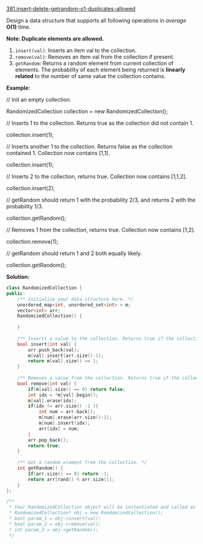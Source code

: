 [381.insert-delete-getrandom-o1-duplicates-allowed](https://leetcode.com/problems/insert-delete-getrandom-o1-duplicates-allowed/)  

Design a data structure that supports all following operations in _average_ **O(1)** time.

**Note: Duplicate elements are allowed.**

1.  `insert(val)`: Inserts an item val to the collection.
2.  `remove(val)`: Removes an item val from the collection if present.
3.  `getRandom`: Returns a random element from current collection of elements. The probability of each element being returned is **linearly related** to the number of same value the collection contains.

**Example:**

  
// Init an empty collection.
  
RandomizedCollection collection = new RandomizedCollection();
  

  
// Inserts 1 to the collection. Returns true as the collection did not contain 1.
  
collection.insert(1);
  

  
// Inserts another 1 to the collection. Returns false as the collection contained 1. Collection now contains \[1,1\].
  
collection.insert(1);
  

  
// Inserts 2 to the collection, returns true. Collection now contains \[1,1,2\].
  
collection.insert(2);
  

  
// getRandom should return 1 with the probability 2/3, and returns 2 with the probability 1/3.
  
collection.getRandom();
  

  
// Removes 1 from the collection, returns true. Collection now contains \[1,2\].
  
collection.remove(1);
  

  
// getRandom should return 1 and 2 both equally likely.
  
collection.getRandom();  



**Solution:**  

```cpp
class RandomizedCollection {
public:
    /** Initialize your data structure here. */
    unordered_map<int, unordered_set<int> > m;
    vector<int> arr;
    RandomizedCollection() {
        
    }
    
    /** Inserts a value to the collection. Returns true if the collection did not already contain the specified element. */
    bool insert(int val) {
        arr.push_back(val);
        m[val].insert(arr.size()-1);
        return m[val].size() == 1;
    }
    
    /** Removes a value from the collection. Returns true if the collection contained the specified element. */
    bool remove(int val) {
        if(m[val].size() == 0) return false;
        int idx = *m[val].begin();
        m[val].erase(idx);
        if(idx != arr.size() -1 ){
            int num = arr.back();
            m[num].erase(arr.size()-1);
            m[num].insert(idx);
            arr[idx] = num;
        }
        arr.pop_back();
        return true;
    }
    
    /** Get a random element from the collection. */
    int getRandom() {
        if(arr.size() == 0) return -1;
        return arr[rand() % arr.size()];
    }
};

/**
 * Your RandomizedCollection object will be instantiated and called as such:
 * RandomizedCollection* obj = new RandomizedCollection();
 * bool param_1 = obj->insert(val);
 * bool param_2 = obj->remove(val);
 * int param_3 = obj->getRandom();
 */
```
      